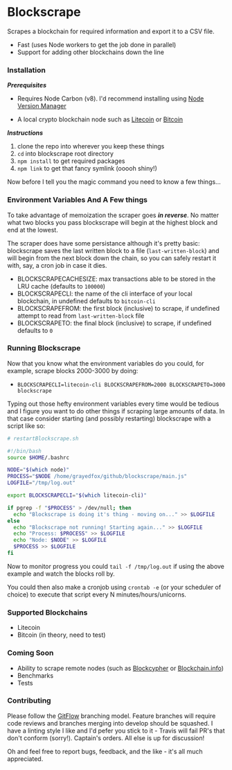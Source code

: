 # Blockscrape

Scrapes a blockchain for required information and export it to a CSV file.

* Fast (uses Node workers to get the job done in parallel)
* Support for adding other blockchains down the line

### Installation

***Prerequisites***

* Requires Node Carbon (v8). I'd recommend installing using [Node Version Manager][2]

* A local crypto blockchain node such as [Litecoin][3] or [Bitcoin][4]

***Instructions***

 1. clone the repo into wherever you keep these things
 2. `cd` into blockscrape root directory
 3. `npm install` to get required packages
 4. `npm link` to get that fancy symlink (ooooh shiny!)

Now before I tell you the magic command you need to know a few things...

### Environment Variables And A Few things

To take advantage of memoization the scraper goes ***in reverse***. No matter what two blocks you pass
blockscrape will begin at the highest block and end at the lowest.

The scraper does have some persistance although it's pretty basic: blockscrape saves the last written block to a file (`last-written-block`) and will begin from the next block down the chain, so you can safely restart it with, say, a
cron job in case it dies.

* BLOCKSCRAPECACHESIZE: max transactions able to be stored in the LRU cache (defaults to `100000`)
* BLOCKSCRAPECLI: the name of the cli interface of your local blockchain, in undefined defaults to `bitcoin-cli`
* BLOCKSCRAPEFROM: the first block (inclusive) to scrape, if undefined attempt to read from `last-written-block` file
* BLOCKSCRAPETO: the final block (inclusive) to scrape, if undefined defaults to `0`

### Running Blockscrape

Now that you know what the environment variables do you could, for example, scrape blocks 2000-3000 by doing:

* `BLOCKSCRAPECLI=litecoin-cli BLOCKSCRAPEFROM=2000 BLOCKSCRAPETO=3000 blockscrape`

Typing out those hefty environment variables every time would be tedious and I figure you want to do other things if
scraping large amounts of data. In that case consider starting (and possibly restarting) blockscrape with a script like
so:

```bash
# restartBlockscrape.sh

#!/bin/bash
source $HOME/.bashrc

NODE="$(which node)"
PROCESS="$NODE /home/grayedfox/github/blockscrape/main.js"
LOGFILE="/tmp/log.out"

export BLOCKSCRAPECLI="$(which litecoin-cli)"

if pgrep -f "$PROCESS" > /dev/null; then
  echo "Blockscrape is doing it's thing - moving on..." >> $LOGFILE
else
  echo "Blockscrape not running! Starting again..." >> $LOGFILE
  echo "Process: $PROCESS" >> $LOGFILE
  echo "Node: $NODE" >> $LOGFILE
  $PROCESS >> $LOGFILE
fi
```

Now to monitor progress you could `tail -f /tmp/log.out` if using the above example and watch the blocks roll by.

You could then also make a cronjob using `crontab -e` (or your scheduler of choice) to execute that script every N minutes/hours/unicorns.

### Supported Blockchains

* Litecoin
* Bitcoin (in theory, need to test)

### Coming Soon

* Ability to scrape remote nodes (such as [Blockcypher][5] or [Blockchain.info][6])
* Benchmarks
* Tests

### Contributing

Please follow the [GitFlow][1] branching model. Feature branches will require code reviews
and branches merging into develop should be squashed. I have a linting style I like and I'd pefer you stick to it - Travis will fail PR's that don't conform (sorry!). Captain's orders. All else is up for discussion!

Oh and feel free to report bugs, feedback, and the like - it's all much appreciated.

[1]: http://nvie.com/posts/a-successful-git-branching-model/
[2]: https://github.com/creationix/nvm
[3]: https://litecoin.org
[4]: https://bitcoin.org/en/
[5]: https://live.blockcypher.com
[6]: https://blockchain.info/api
